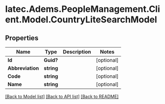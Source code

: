 # Iatec.Adems.PeopleManagement.Client.Model.CountryLiteSearchModel
## Properties

Name | Type | Description | Notes
------------ | ------------- | ------------- | -------------
**Id** | **Guid?** |  | [optional] 
**Abbreviation** | **string** |  | [optional] 
**Code** | **string** |  | [optional] 
**Name** | **string** |  | [optional] 

[[Back to Model list]](../README.md#documentation-for-models) [[Back to API list]](../README.md#documentation-for-api-endpoints) [[Back to README]](../README.md)

